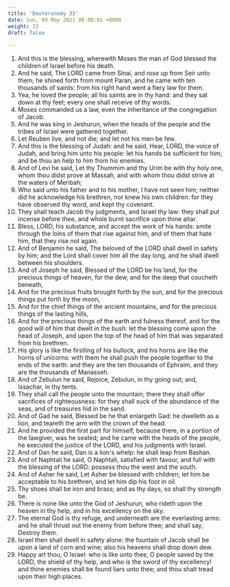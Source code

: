 ```yaml
---
title: 'Deuteronomy 33'
date: Sun, 09 May 2021 00:00:01 +0000
weight: 33
draft: false
  
---
```


1. And this is the blessing, wherewith Moses the man of God blessed the children of Israel before his death.
2. And he said, The LORD came from Sinai, and rose up from Seir unto them; he shined forth from mount Paran, and he came with ten thousands of saints: from his right hand went a fiery law for them.
3. Yea, he loved the people; all his saints are in thy hand: and they sat down at thy feet; every one shall receive of thy words.
4. Moses commanded us a law, even the inheritance of the congregation of Jacob.
5. And he was king in Jeshurun, when the heads of the people and the tribes of Israel were gathered together.
6. Let Reuben live, and not die; and let not his men be few.
7. And this is the blessing of Judah: and he said, Hear, LORD, the voice of Judah, and bring him unto his people: let his hands be sufficient for him; and be thou an help to him from his enemies.
8. And of Levi he said, Let thy Thummim and thy Urim be with thy holy one, whom thou didst prove at Massah, and with whom thou didst strive at the waters of Meribah;
9. Who said unto his father and to his mother, I have not seen him; neither did he acknowledge his brethren, nor knew his own children: for they have observed thy word, and kept thy covenant.
10. They shall teach Jacob thy judgments, and Israel thy law: they shall put incense before thee, and whole burnt sacrifice upon thine altar.
11. Bless, LORD, his substance, and accept the work of his hands: smite through the loins of them that rise against him, and of them that hate him, that they rise not again.
12. And of Benjamin he said, The beloved of the LORD shall dwell in safety by him; and the Lord shall cover him all the day long, and he shall dwell between his shoulders.
13. And of Joseph he said, Blessed of the LORD be his land, for the precious things of heaven, for the dew, and for the deep that coucheth beneath,
14. And for the precious fruits brought forth by the sun, and for the precious things put forth by the moon,
15. And for the chief things of the ancient mountains, and for the precious things of the lasting hills,
16. And for the precious things of the earth and fulness thereof, and for the good will of him that dwelt in the bush: let the blessing come upon the head of Joseph, and upon the top of the head of him that was separated from his brethren.
17. His glory is like the firstling of his bullock, and his horns are like the horns of unicorns: with them he shall push the people together to the ends of the earth: and they are the ten thousands of Ephraim, and they are the thousands of Manasseh.
18. And of Zebulun he said, Rejoice, Zebulun, in thy going out; and, Issachar, in thy tents.
19. They shall call the people unto the mountain; there they shall offer sacrifices of righteousness: for they shall suck of the abundance of the seas, and of treasures hid in the sand.
20. And of Gad he said, Blessed be he that enlargeth Gad: he dwelleth as a lion, and teareth the arm with the crown of the head.
21. And he provided the first part for himself, because there, in a portion of the lawgiver, was he seated; and he came with the heads of the people, he executed the justice of the LORD, and his judgments with Israel.
22. And of Dan he said, Dan is a lion's whelp: he shall leap from Bashan.
23. And of Naphtali he said, O Naphtali, satisfied with favour, and full with the blessing of the LORD: possess thou the west and the south.
24. And of Asher he said, Let Asher be blessed with children; let him be acceptable to his brethren, and let him dip his foot in oil.
25. Thy shoes shall be iron and brass; and as thy days, so shall thy strength be.
26. There is none like unto the God of Jeshurun, who rideth upon the heaven in thy help, and in his excellency on the sky.
27. The eternal God is thy refuge, and underneath are the everlasting arms: and he shall thrust out the enemy from before thee; and shall say, Destroy them.
28. Israel then shall dwell in safety alone: the fountain of Jacob shall be upon a land of corn and wine; also his heavens shall drop down dew.
29. Happy art thou, O Israel: who is like unto thee, O people saved by the LORD, the shield of thy help, and who is the sword of thy excellency! and thine enemies shall be found liars unto thee; and thou shalt tread upon their high places.
